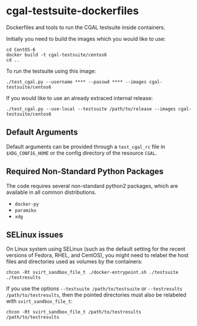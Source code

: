 cgal-testsuite-dockerfiles
==========================

Dockerfiles and tools to run the CGAL testsuite inside containers.

Initially you need to build the images which you would like to use:

    cd CentOS-6
    docker build -t cgal-testsuite/centos6
    cd ..

To run the testsuite using this image:

    ./test_cgal.py --username **** --passwd **** --images cgal-testsuite/centos6

If you would like to use an already extraced internal release:

    ./test_cgal.py --use-local --testsuite /path/to/release --images cgal-testsuite/centos6


Default Arguments
-----------------

Default arguments can be provided through a `test_cgal_rc` file in
`$XDG_CONFIG_HOME` or the config directory of the resource `CGAL`.


Required Non-Standard Python Packages
------------------------

The code requires several non-standard python2 packages, which are
available in all common distributions.

- `docker-py`
- `paramiko`
- `xdg`

SELinux issues
--------------
On Linux system using SELinux (such as the default setting for the recent
versions of Fedora, RHEL, and CentOS), you might need to relabel the host
files and directories used as volumes by the containers:

    chcon -Rt svirt_sandbox_file_t ./docker-entrypoint.sh ./testsuite ./testresults

If you use the options `--testsuite /path/to/testsuite` or `--testresults /path/to/testresults`, then the pointed directories must also be relabeled with `svirt_sandbox_file_t`:

    chcon -Rt svirt_sandbox_file_t /path/to/testresults /path/to/testresults
